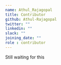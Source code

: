 ```yaml
---
name: Athul_Rajagopal
title: Contributor
github: Athul-Rajagopal
twitter: ""
linkedin: ""
slack: ""
joining_date: ""
role : contributor
---
```


Still waiting for this
